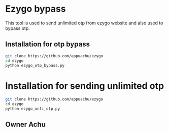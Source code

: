 # Ezygo bypass

This tool is used to send unlimited otp from ezygo website and also used to bypass otp.


## Installation for otp bypass 


```bash
git clone https://github.com/appuachu/ezygo
cd ezygo
python ezygo_otp_bypass.py
```
# Installation for sending unlimited otp 

```bash
git clone https://github.com/appuachu/ezygo
cd ezygo
python ezygo_unli_otp.py
```

## Owner Achu 
